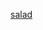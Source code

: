 [salad](https://gchq.github.io/CyberChef/#recipe=ROT47(19)&input=Q2Flc2FyIFNhbGFkIFJlY2lwZToKUm9tYWluZSBsZXR0dWNlClBhcm1lc2FuIGNoZWVzZQpDcmlzcCBjcm91dG9ucwpHVEJRezN0X1R1X2JSdXQzP30&oenc=65001)